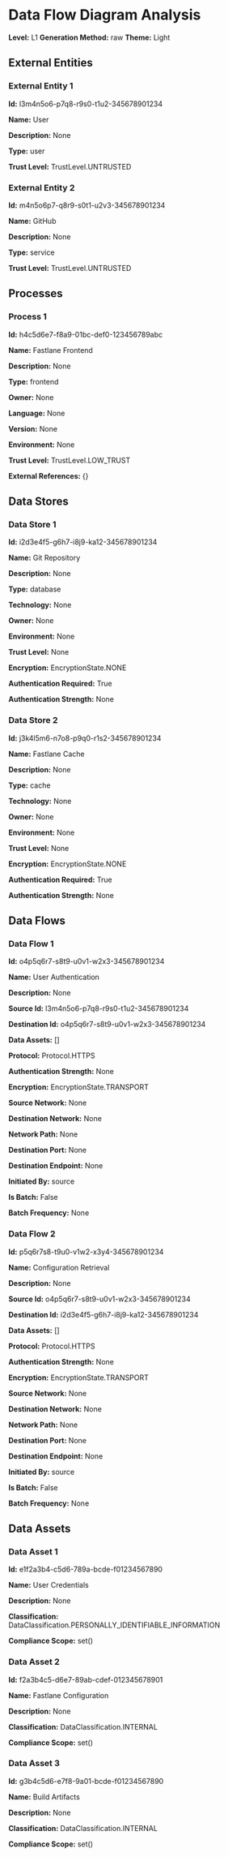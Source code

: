 # Data Flow Diagram Analysis

**Level:** L1
**Generation Method:** raw
**Theme:** Light

## External Entities

### External Entity 1

**Id:** l3m4n5o6-p7q8-r9s0-t1u2-345678901234

**Name:** User

**Description:** None

**Type:** user

**Trust Level:** TrustLevel.UNTRUSTED

### External Entity 2

**Id:** m4n5o6p7-q8r9-s0t1-u2v3-345678901234

**Name:** GitHub

**Description:** None

**Type:** service

**Trust Level:** TrustLevel.UNTRUSTED

## Processes

### Process 1

**Id:** h4c5d6e7-f8a9-01bc-def0-123456789abc

**Name:** Fastlane Frontend

**Description:** None

**Type:** frontend

**Owner:** None

**Language:** None

**Version:** None

**Environment:** None

**Trust Level:** TrustLevel.LOW_TRUST

**External References:** {}

## Data Stores

### Data Store 1

**Id:** i2d3e4f5-g6h7-i8j9-ka12-345678901234

**Name:** Git Repository

**Description:** None

**Type:** database

**Technology:** None

**Owner:** None

**Environment:** None

**Trust Level:** None

**Encryption:** EncryptionState.NONE

**Authentication Required:** True

**Authentication Strength:** None

### Data Store 2

**Id:** j3k4l5m6-n7o8-p9q0-r1s2-345678901234

**Name:** Fastlane Cache

**Description:** None

**Type:** cache

**Technology:** None

**Owner:** None

**Environment:** None

**Trust Level:** None

**Encryption:** EncryptionState.NONE

**Authentication Required:** True

**Authentication Strength:** None

## Data Flows

### Data Flow 1

**Id:** o4p5q6r7-s8t9-u0v1-w2x3-345678901234

**Name:** User Authentication

**Description:** None

**Source Id:** l3m4n5o6-p7q8-r9s0-t1u2-345678901234

**Destination Id:** o4p5q6r7-s8t9-u0v1-w2x3-345678901234

**Data Assets:** []

**Protocol:** Protocol.HTTPS

**Authentication Strength:** None

**Encryption:** EncryptionState.TRANSPORT

**Source Network:** None

**Destination Network:** None

**Network Path:** None

**Destination Port:** None

**Destination Endpoint:** None

**Initiated By:** source

**Is Batch:** False

**Batch Frequency:** None

### Data Flow 2

**Id:** p5q6r7s8-t9u0-v1w2-x3y4-345678901234

**Name:** Configuration Retrieval

**Description:** None

**Source Id:** o4p5q6r7-s8t9-u0v1-w2x3-345678901234

**Destination Id:** i2d3e4f5-g6h7-i8j9-ka12-345678901234

**Data Assets:** []

**Protocol:** Protocol.HTTPS

**Authentication Strength:** None

**Encryption:** EncryptionState.TRANSPORT

**Source Network:** None

**Destination Network:** None

**Network Path:** None

**Destination Port:** None

**Destination Endpoint:** None

**Initiated By:** source

**Is Batch:** False

**Batch Frequency:** None

## Data Assets

### Data Asset 1

**Id:** e1f2a3b4-c5d6-789a-bcde-f01234567890

**Name:** User Credentials

**Description:** None

**Classification:** DataClassification.PERSONALLY_IDENTIFIABLE_INFORMATION

**Compliance Scope:** set()

### Data Asset 2

**Id:** f2a3b4c5-d6e7-89ab-cdef-012345678901

**Name:** Fastlane Configuration

**Description:** None

**Classification:** DataClassification.INTERNAL

**Compliance Scope:** set()

### Data Asset 3

**Id:** g3b4c5d6-e7f8-9a01-bcde-f01234567890

**Name:** Build Artifacts

**Description:** None

**Classification:** DataClassification.INTERNAL

**Compliance Scope:** set()

